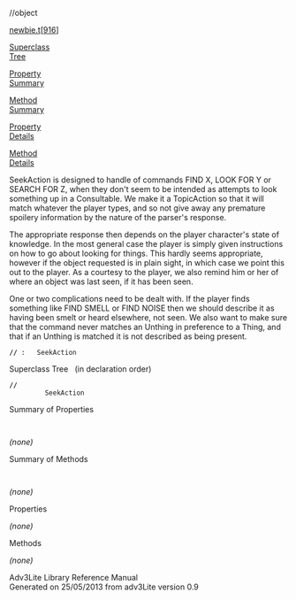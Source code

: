 ---
---
<span class="title">//</span><span class="type">object</span>

[newbie.t](../file/newbie.t.html)\[[916](../source/newbie.t.html#916)\]

[Superclass  
Tree](#_SuperClassTree_)

[Property  
Summary](#_PropSummary_)

[Method  
Summary](#_MethodSummary_)

[Property  
Details](#_Properties_)

[Method  
Details](#_Methods_)

<div class="fdesc">

SeekAction is designed to handle of commands FIND X, LOOK FOR Y or
SEARCH FOR Z, when they don't seem to be intended as attempts to look
something up in a Consultable. We make it a TopicAction so that it will
match whatever the player types, and so not give away any premature
spoilery information by the nature of the parser's response.

The appropriate response then depends on the player character's state of
knowledge. In the most general case the player is simply given
instructions on how to go about looking for things. This hardly seems
appropriate, however if the object requested is in plain sight, in which
case we point this out to the player. As a courtesy to the player, we
also remind him or her of where an object was last seen, if it has been
seen.

One or two complications need to be dealt with. If the player finds
something like FIND SMELL or FIND NOISE then we should describe it as
having been smelt or heard elsewhere, not seen. We also want to make
sure that the command never matches an Unthing in preference to a Thing,
and that if an Unthing is matched it is not described as being present.

**`//`**` :   SeekAction`

</div>

<span id="_SuperClassTree_"></span>

<div class="mjhd">

<span class="hdln">Superclass Tree</span>   (in declaration order)

</div>

**`//`**  
`         SeekAction`  
<span id="_PropSummary_"></span>

<div class="mjhd">

<span class="hdln">Summary of Properties</span>  

</div>

` `

*(none)* <span id="_MethodSummary_"></span>

<div class="mjhd">

<span class="hdln">Summary of Methods</span>  

</div>

` `

*(none)* <span id="_Properties_"></span>

<div class="mjhd">

<span class="hdln">Properties</span>  

</div>

*(none)* <span id="_Methods_"></span>

<div class="mjhd">

<span class="hdln">Methods</span>  

</div>

*(none)*

<div class="ftr">

Adv3Lite Library Reference Manual  
Generated on 25/05/2013 from adv3Lite version 0.9

</div>
